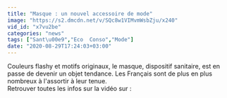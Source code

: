 ```yaml
---
title: "Masque : un nouvel accessoire de mode"
image: "https://s2.dmcdn.net/v/SQc8w1VIMvmWsbZju/x240"
vid_id: "x7vu2be"
categories: "news"
tags: ["Sant\u00e9","Eco  Conso","Mode"]
date: "2020-08-29T17:24:03+03:00"
---
```

Couleurs flashy et motifs originaux, le masque, dispositif sanitaire, est en passe de devenir un objet tendance. Les Français sont de plus en plus nombreux à l'assortir à leur tenue.   <br>Retrouver toutes les infos sur la vidéo sur : 
